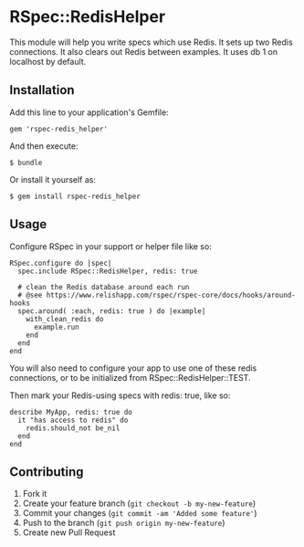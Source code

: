 # RSpec::RedisHelper

This module will help you write specs which use Redis.
It sets up two Redis connections.
It also clears out Redis between examples.
It uses db 1 on localhost by default.

## Installation

Add this line to your application's Gemfile:

    gem 'rspec-redis_helper'

And then execute:

    $ bundle

Or install it yourself as:

    $ gem install rspec-redis_helper

## Usage

Configure RSpec in your support or helper file like so:

    RSpec.configure do |spec|
      spec.include RSpec::RedisHelper, redis: true

      # clean the Redis database around each run
      # @see https://www.relishapp.com/rspec/rspec-core/docs/hooks/around-hooks
      spec.around( :each, redis: true ) do |example|
        with_clean_redis do
          example.run
        end
      end
    end

You will also need to configure your app to use one of these redis connections,
or to be initialized from RSpec::RedisHelper::TEST.

Then mark your Redis-using specs with redis: true, like so:

    describe MyApp, redis: true do
      it "has access to redis" do
        redis.should_not be_nil
      end
    end

## Contributing

1. Fork it
2. Create your feature branch (`git checkout -b my-new-feature`)
3. Commit your changes (`git commit -am 'Added some feature'`)
4. Push to the branch (`git push origin my-new-feature`)
5. Create new Pull Request

